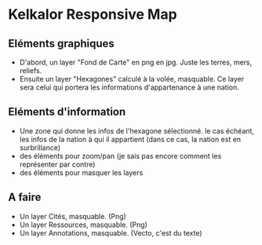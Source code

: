 # Kelkalor Responsive Map #
## Eléments graphiques ##
 - D'abord, un layer "Fond de Carte" en png en jpg. Juste les terres, mers, reliefs. 
 - Ensuite un layer "Hexagones" calculé à la volée, masquable. Ce layer sera celui qui portera les informations d'appartenance à une nation.
## Eléments d'information ##
 - Une zone qui donne les infos de l'hexagone sélectionné.
le cas échéant, les infos de la nation à qui il appartient (dans ce cas, la nation est en surbrillance)
 - des éléments pour zoom/pan (je sais pas encore comment les représenter par contre)
 - des éléments pour masquer les layers 
## A faire ##
 - Un layer Cités, masquable. (Png)
 - Un layer Ressources, masquable. (Png)
 - Un layer Annotations, masquable. (Vecto, c'est du texte)
 